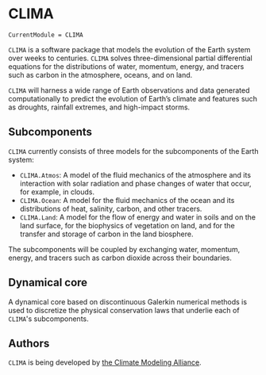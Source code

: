 # CLIMA

```@meta
CurrentModule = CLIMA
```

`CLIMA` is a software package that models the evolution of the Earth system over weeks to centuries.
`CLIMA` solves three-dimensional partial differential equations for the distributions of water, momentum, energy,
and tracers such as carbon in the atmosphere, oceans, and on land.

`CLIMA` will harness a wide range of Earth observations and data generated computationally to predict the evolution of Earth’s climate and features such as
droughts, rainfall extremes, and high-impact storms.

## Subcomponents

`CLIMA` currently consists of three models for the subcomponents of the Earth system:
 
* `CLIMA.Atmos`: A model of the fluid mechanics of the atmosphere and its interaction with solar radiation and phase changes of water that occur, for example, in clouds.
* `CLIMA.Ocean`: A model for the fluid mechanics of the ocean and its distributions of heat, salinity, carbon, and other tracers.
* `CLIMA.Land`: A model for the flow of energy and water in soils and on the land surface, for the biophysics of vegetation on land, and for the transfer and storage of carbon in the land biosphere.

The subcomponents will be coupled by exchanging water, momentum, energy, and tracers such as carbon dioxide across their boundaries.

## Dynamical core

A dynamical core based on discontinuous Galerkin numerical methods is used to discretize the physical conservation laws that underlie each of `CLIMA`'s subcomponents.

## Authors

`CLIMA` is being developed by [the Climate Modeling Alliance](https://clima.caltech.edu).

